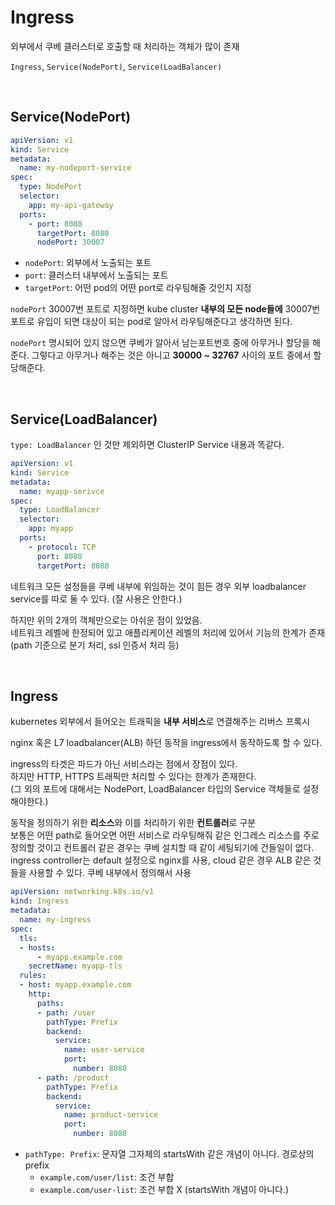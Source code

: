 # Ingress

외부에서 쿠베 클러스터로 호출할 때 처리하는 객체가 많이 존재

`Ingress`, `Service(NodePort)`, `Service(LoadBalancer)`

<br>

## Service(NodePort)

```yaml
apiVersion: v1
kind: Service
metadata:
  name: my-nodeport-service
spec:
  type: NodePort
  selector:
    app: my-api-gateway
  ports:
    - port: 8080
      targetPort: 8080
      nodePort: 30007
```
- `nodePort`: 외부에서 노출되는 포트
- `port`: 클러스터 내부에서 노출되는 포트
- `targetPort`: 어떤 pod의 어떤 port로 라우팅해줄 것인지 지정

`nodePort` 30007번 포트로 지정하면 kube cluster **내부의 모든 node들에** 30007번 포트로 유입이 되면 대상이 되는 pod로 알아서 라우팅해준다고 생각하면 된다.

`nodePort` 명시되어 있지 않으면 쿠베가 알아서 남는포트번호 중에 아무거나 할당을 해준다. 그렇다고 아무거나 해주는 것은 아니고 **30000 ~ 32767** 사이의 포트 중에서 할당해준다.

<br>

## Service(LoadBalancer)

`type: LoadBalancer` 인 것만 제외하면 ClusterIP Service 내용과 똑같다.

```yaml
apiVersion: v1
kind: Service
metadata:
  name: myapp-serivce
spec:
  type: LoadBalancer
  selector:
    app: myapp
  ports:
    - protocol: TCP
      port: 8080
      targetPort: 8080
```
네트워크 모든 설정들을 쿠베 내부에 위임하는 것이 힘든 경우 외부 loadbalancer service를 따로 둘 수 있다. (잘 사용은 안한다.)

하지만 위의 2개의 객체만으로는 아쉬운 점이 있었음.  
네트워크 레벨에 한정되어 있고 애플리케이션 레벨의 처리에 있어서 기능의 한계가 존재  
(path 기준으로 분기 처리, ssl 인증서 처리 등)

<br>

## Ingress

kubernetes 외부에서 들어오는 트래픽을 **내부 서비스**로 연결해주는 리버스 프록시

nginx 혹은 L7 loadbalancer(ALB) 하던 동작을 ingress에서 동작하도록 할 수 있다.  

ingress의 타겟은 파드가 아닌 서비스라는 점에서 장점이 있다.  
하지만 HTTP, HTTPS 트래픽만 처리할 수 있다는 한계가 존재한다.  
(그 외의 포트에 대해서는 NodePort, LoadBalancer 타입의 Service 객체들로 설정해야한다.)

동작을 정의하기 위한 **리소스**와 이를 처리하기 위한 **컨트롤러**로 구분  
보통은 어떤 path로 들어오면 어떤 서비스로 라우팅해줘 같은 인그레스 리소스를 주로 정의할 것이고 컨트롤러 같은 경우는 쿠베 설치할 때 같이 세팅되기에 건들일이 없다.  
ingress controller는 default 설정으로 nginx를 사용, cloud 같은 경우 ALB 같은 것들을 사용할 수 있다. 쿠베 내부에서 정의해서 사용

```yaml
apiVersion: networking.k8s.io/v1
kind: Ingress
metadata:
  name: my-ingress
spec:
  tls:
  - hosts:
      - myapp.example.com
    secretName: myapp-tls
  rules:
  - host: myapp.example.com
    http:
      paths:
      - path: /user
        pathType: Prefix
        backend:
          service:
            name: user-service
            port:
              number: 8080
      - path: /product
        pathType: Prefix
        backend:
          service:
            name: product-service
            port:
              number: 8080
```

- `pathType: Prefix`: 문자열 그자체의 startsWith 같은 개념이 아니다. 경로상의 prefix  
  - `example.com/user/list`: 조건 부합  
  - `example.com/user-list`: 조건 부합 X (startsWith 개념이 아니다.)


<br>

